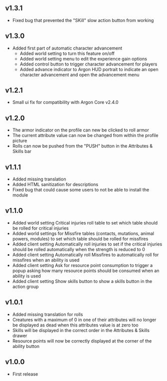 ## v1.3.1
- Fixed bug that prevented the "SKill" slow action button from working

## v1.3.0
- Added first part of automatic character advancement
  - Added world setting to turn this feature on/off
  - Added world setting menu to edit the experience gain options
  - Added control button to trigger character advancement for players
  - Added advance indicator to Argon HUD portrait to indicate an open character advancement and open the advancement menu

## v1.2.1
- Small ui fix for compatibility with Argon Core v2.4.0

## v1.2.0
- The armor indicator on the profile can new be clicked to roll armor
- The current attribute value can now be changed from within the profile picture
- Rolls can now be pushed from the "PUSH" button in the Attributes & Skills bar

## v1.1.1
- Added missing translation
- Added HTML sanitization for descriptions
- Fixed bug that could cause some users to not be able to install the module

## v1.1.0
- Added world setting Critical injuries roll table to set which table should be rolled for critical injuries
- Added world settings for Missfire tables (contacts, mutations, animal powers, modules) to set which table should be rolled for missfires
- Added client setting Automatically roll injuries to set if the critical injuries should be rolled automatically when the strength is reduced to 0
- Added client setting Automatically roll Missfires to automatically roll for missfires when an ability is used
- Added client setting Ask for resource point consumption to trigger a popup asking how many resource points should be consumed when an ability is used
- Added client setting Show skills button to show a skills button in the action group

## v1.0.1
- Added missing translation for rolls
- Creatures with a maximum of 0 in one of their attributes will no longer be displayed as dead when this attributes value is at zero too
- Skills will be displayed in the correct order in the Attributes & Skills drawer
- Resource points will now be correctly displayed at the corner of the ability button

## v1.0.0
- First release
